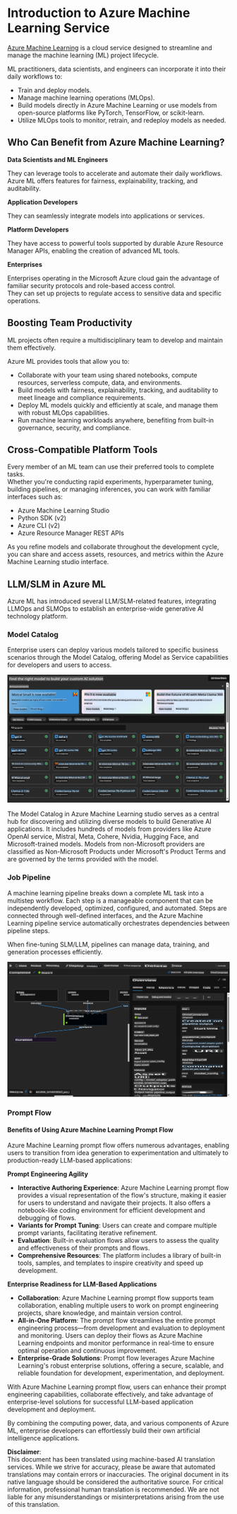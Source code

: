 # **Introduction to Azure Machine Learning Service**

[Azure Machine Learning](https://ml.azure.com?WT.mc_id=aiml-138114-kinfeylo) is a cloud service designed to streamline and manage the machine learning (ML) project lifecycle.

ML practitioners, data scientists, and engineers can incorporate it into their daily workflows to:

- Train and deploy models.
- Manage machine learning operations (MLOps).
- Build models directly in Azure Machine Learning or use models from open-source platforms like PyTorch, TensorFlow, or scikit-learn.
- Utilize MLOps tools to monitor, retrain, and redeploy models as needed.

## Who Can Benefit from Azure Machine Learning?

**Data Scientists and ML Engineers**

They can leverage tools to accelerate and automate their daily workflows.  
Azure ML offers features for fairness, explainability, tracking, and auditability.

**Application Developers**

They can seamlessly integrate models into applications or services.

**Platform Developers**

They have access to powerful tools supported by durable Azure Resource Manager APIs, enabling the creation of advanced ML tools.

**Enterprises**

Enterprises operating in the Microsoft Azure cloud gain the advantage of familiar security protocols and role-based access control.  
They can set up projects to regulate access to sensitive data and specific operations.

## Boosting Team Productivity
ML projects often require a multidisciplinary team to develop and maintain them effectively.

Azure ML provides tools that allow you to:
- Collaborate with your team using shared notebooks, compute resources, serverless compute, data, and environments.
- Build models with fairness, explainability, tracking, and auditability to meet lineage and compliance requirements.
- Deploy ML models quickly and efficiently at scale, and manage them with robust MLOps capabilities.
- Run machine learning workloads anywhere, benefiting from built-in governance, security, and compliance.

## Cross-Compatible Platform Tools

Every member of an ML team can use their preferred tools to complete tasks.  
Whether you're conducting rapid experiments, hyperparameter tuning, building pipelines, or managing inferences, you can work with familiar interfaces such as:
- Azure Machine Learning Studio
- Python SDK (v2)
- Azure CLI (v2)
- Azure Resource Manager REST APIs

As you refine models and collaborate throughout the development cycle, you can share and access assets, resources, and metrics within the Azure Machine Learning studio interface.

## **LLM/SLM in Azure ML**

Azure ML has introduced several LLM/SLM-related features, integrating LLMOps and SLMOps to establish an enterprise-wide generative AI technology platform.

### **Model Catalog**

Enterprise users can deploy various models tailored to specific business scenarios through the Model Catalog, offering Model as Service capabilities for developers and users to access.

![models](../../../../translated_images/models.2450411eac222e539ffb55785a8f550d01be1030bd8eb67c9c4f9ae4ca5d64be.en.png)

The Model Catalog in Azure Machine Learning studio serves as a central hub for discovering and utilizing diverse models to build Generative AI applications. It includes hundreds of models from providers like Azure OpenAI service, Mistral, Meta, Cohere, Nvidia, Hugging Face, and Microsoft-trained models. Models from non-Microsoft providers are classified as Non-Microsoft Products under Microsoft's Product Terms and are governed by the terms provided with the model.

### **Job Pipeline**

A machine learning pipeline breaks down a complete ML task into a multistep workflow. Each step is a manageable component that can be independently developed, optimized, configured, and automated. Steps are connected through well-defined interfaces, and the Azure Machine Learning pipeline service automatically orchestrates dependencies between pipeline steps.

When fine-tuning SLM/LLM, pipelines can manage data, training, and generation processes efficiently.

![finetuning](../../../../translated_images/finetuning.b52e4aa971dfd8d3c668db913a2b419380533bd3a920d227ec19c078b7b3f309.en.png)

### **Prompt Flow**

#### Benefits of Using Azure Machine Learning Prompt Flow
Azure Machine Learning prompt flow offers numerous advantages, enabling users to transition from idea generation to experimentation and ultimately to production-ready LLM-based applications:

**Prompt Engineering Agility**

- **Interactive Authoring Experience**: Azure Machine Learning prompt flow provides a visual representation of the flow's structure, making it easier for users to understand and navigate their projects. It also offers a notebook-like coding environment for efficient development and debugging of flows.
- **Variants for Prompt Tuning**: Users can create and compare multiple prompt variants, facilitating iterative refinement.
- **Evaluation**: Built-in evaluation flows allow users to assess the quality and effectiveness of their prompts and flows.
- **Comprehensive Resources**: The platform includes a library of built-in tools, samples, and templates to inspire creativity and speed up development.

**Enterprise Readiness for LLM-Based Applications**

- **Collaboration**: Azure Machine Learning prompt flow supports team collaboration, enabling multiple users to work on prompt engineering projects, share knowledge, and maintain version control.
- **All-in-One Platform**: The prompt flow streamlines the entire prompt engineering process—from development and evaluation to deployment and monitoring. Users can deploy their flows as Azure Machine Learning endpoints and monitor performance in real-time to ensure optimal operation and continuous improvement.
- **Enterprise-Grade Solutions**: Prompt flow leverages Azure Machine Learning's robust enterprise solutions, offering a secure, scalable, and reliable foundation for development, experimentation, and deployment.

With Azure Machine Learning prompt flow, users can enhance their prompt engineering capabilities, collaborate effectively, and take advantage of enterprise-level solutions for successful LLM-based application development and deployment.

By combining the computing power, data, and various components of Azure ML, enterprise developers can effortlessly build their own artificial intelligence applications.

**Disclaimer**:  
This document has been translated using machine-based AI translation services. While we strive for accuracy, please be aware that automated translations may contain errors or inaccuracies. The original document in its native language should be considered the authoritative source. For critical information, professional human translation is recommended. We are not liable for any misunderstandings or misinterpretations arising from the use of this translation.